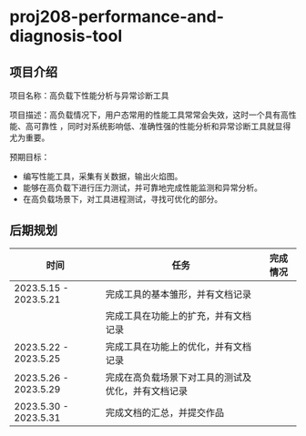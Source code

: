 # proj208-performance-and-diagnosis-tool

## 项目介绍

项目名称：高负载下性能分析与异常诊断工具

项目描述：高负载情况下，用户态常用的性能工具常常会失效，这时一个具有高性能、高可靠性 ，同时对系统影响低、准确性强的性能分析和异常诊断工具就显得尤为重要。

预期目标：

- 编写性能工具，采集有关数据，输出火焰图。
- 能够在高负载下进行压力测试，并可靠地完成性能监测和异常分析。
- 在高负载场景下，对工具进程测试，寻找可优化的部分。

## 后期规划

| 时间                  | 任务                                               | 完成情况 |
| --------------------- | -------------------------------------------------- | -------- |
| 2023.5.15 - 2023.5.21 | 完成工具的基本雏形，并有文档记录                   |          |
|                       | 完成工具在功能上的扩充，并有文档记录               |          |
| 2023.5.22 - 2023.5.25 | 完成工具在功能上的优化，并有文档记录               |          |
| 2023.5.26 - 2023.5.29 | 完成在高负载场景下对工具的测试及优化，并有文档记录 |          |
| 2023.5.30 - 2023.5.31 | 完成文档的汇总，并提交作品                         |          |